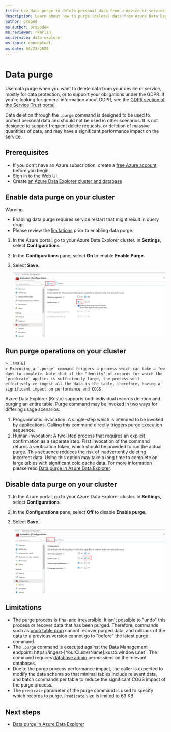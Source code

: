 ```yaml
---
title: Use data purge to delete personal data from a device or service in Azure Data Explorer
description: Learn about how to purge (delete) data from Azure Data Explorer using data purge.
author: orspod
ms.author: orspodek
ms.reviewer: rkarlin
ms.service: data-explorer
ms.topic: conceptual
ms.date: 04/23/2020
---
```


# Data purge

Use data purge when you want to delete data from your device or service, mostly for data protection, or to support your obligations under the GDPR. If you're looking for general information about GDPR, see the [GDPR section of the Service Trust portal](https://servicetrust.microsoft.com/ViewPage/GDPRGetStarted)

Data deletion through the `.purge` command is designed to be used to protect personal data and should not be used in other scenarios. It is not designed to support frequent delete requests, or deletion of massive quantities of data, and may have a significant performance impact on the service.

## Prerequisites

* If you don't have an Azure subscription, create a [free Azure account](https://azure.microsoft.com/free/) before you begin.
* Sign in to the [Web UI](https://dataexplorer.azure.com/).
* Create [an Azure Data Explorer cluster and database](create-cluster-database-portal.md)

## Enable data purge on your cluster

> [!WARNING]
> * Enabling data purge requires service restart that might result in query drop.
> * Please review the [limitations](#limitations) prior to enabling data purge.

1. In the Azure portal, go to your Azure Data Explorer cluster. In **Settings**, select **Configurations**. 
1. In the **Configurations** pane, select **On** to enable **Enable Purge**.
1. Select **Save**.
 
    ![Enable purge on](media/data-purge/enable-purge-on.png)

## Run purge operations on your cluster

    > [!NOTE]
    > Executing a `.purge` command triggers a process which can take a few days to complete. Note that if the "density" of records for which the `predicate` applies is sufficiently large, the process will effectively re-ingest all the data in the table, therefore, having a significant impact on performance and COGS.

Azure Data Explorer (Kusto) supports both individual records deletion and purging an entire table. Purge command may be invoked in two ways for differing usage scenarios:
1. Programmatic invocation: A single-step which is intended to be invoked by applications. Calling this command directly triggers purge execution sequence.
1. Human invocation: A two-step process that requires an explicit confirmation as a separate step. First invocation of the command returns a verification token, which should be provided to run the actual purge. This sequence reduces the risk of inadvertently deleting incorrect data. Using this option may take a long time to complete on large tables with significant cold cache data.
For more information please read [Data purge in Azure Data Explorer](kusto/concepts/data-purge.md). 

## Disable data purge on your cluster

1. In the Azure portal, go to your Azure Data Explorer cluster. In **Settings**, select **Configurations**. 
1. In the **Configurations** pane, select **Off** to disable **Enable purge**.
1. Select **Save**.

    ![Enable purge off](media/data-purge/enable-purge-off.png)

## Limitations

* The purge process is final and irreversible. It isn't possible to "undo" this process or recover data that has been purged. Therefore, commands such as [undo table drop](kusto/management/undo-drop-table-command.md) cannot recover purged data, and rollback of the data to a previous version cannot go to "before" the latest purge command.
* The `.purge` command is executed against the Data Management endpoint: https://ingest-[YourClusterName].kusto.windows.net`. The command requires [database admin](kusto/management/access-control/role-based-authorization.md) permissions on the relevant databases. 
* Due to the purge process performance impact, the caller is expected to modify the data schema so that minimal tables include relevant data, and batch commands per table to reduce the significant COGS impact of the purge process.
* The `predicate` parameter of the purge command is used to specify which records to purge. `Predicate` size is limited to 63 KB. 

## Next steps

* [Data purge in Azure Data Explorer](kusto/concepts/data-purge.md)
